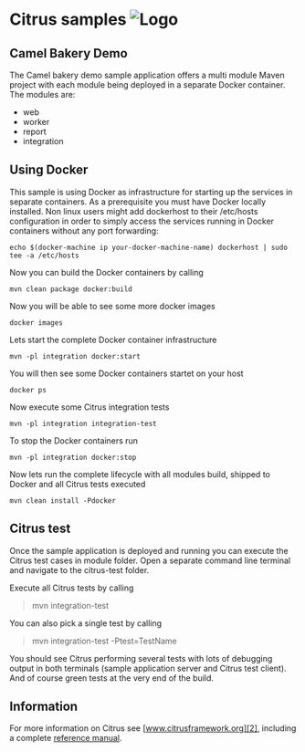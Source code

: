 Citrus samples ![Logo][1]
==============

Camel Bakery Demo
---------

The Camel bakery demo sample application offers a multi module Maven project with each module being deployed in a separate
Docker container. The modules are:

* web
* worker
* report
* integration

Using Docker
---------

This sample is using Docker as infrastructure for starting up the services in separate containers. As a prerequisite you must
have Docker locally installed. Non linux users might add dockerhost to their /etc/hosts configuration in order to simply access the
services running in Docker containers without any port forwarding:

```
echo $(docker-machine ip your-docker-machine-name) dockerhost | sudo tee -a /etc/hosts
```

Now you can build the Docker containers by calling

```
mvn clean package docker:build
```

Now you will be able to see some more docker images

```
docker images
```

Lets start the complete Docker container infrastructure

```
mvn -pl integration docker:start
```

You will then see some Docker containers startet on your host

```
docker ps
```

Now execute some Citrus integration tests

```
mvn -pl integration integration-test
```

To stop the Docker containers run

```
mvn -pl integration docker:stop
```

Now lets run the complete lifecycle with all modules build, shipped to Docker and all Citrus tests executed

```
mvn clean install -Pdocker
```

Citrus test
---------

Once the sample application is deployed and running you can execute the Citrus test cases in module folder.
Open a separate command line terminal and navigate to the citrus-test folder.

Execute all Citrus tests by calling

> mvn integration-test

You can also pick a single test by calling

> mvn integration-test -Ptest=TestName

You should see Citrus performing several tests with lots of debugging output in both terminals (sample application server
and Citrus test client). And of course green tests at the very end of the build.

Information
---------

For more information on Citrus see [www.citrusframework.org][2], including
a complete [reference manual][3].

 [1]: http://www.citrusframework.org/img/brand-logo.png "Citrus"
 [2]: http://www.citrusframework.org
 [3]: http://www.citrusframework.org/reference/html/